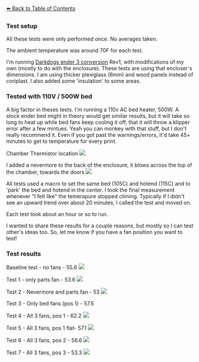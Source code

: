 [:arrow_left: Back to Table of Contents](/README.md)

### Test setup
All these tests were only performed once. No averages taken.

The ambient temperature was around 70F for each test.

I'm running [Darkdogs ender 3 conversion](https://github.com/boubounokefalos/Ender_SW ) Rev1, with modifications of my own (mostly to do with the enclosure). 
These tests are using that encloser's dimensions. I am using thicker plexiglass (6mm) and wood panels instead of coriplast. I also added some 'insulation' to some areas.

### Tested with 110V / 500W bed
A big factor in theses tests. I'm running a 110v AC bed heater, 500W. A stock ender bed might in theory would get similar results, but it will take so long to heat up while bed fans keep cooling it off, that it will throw a klipper error after a few mintues. Yeah you can monkey with that stuff, but I don't really recommend it. Even if you got past the warnings/errors, it'd take 45+ minutes to get to temperature for every print.

Chamber Thermistor location
![](/bed-fan/testing/images/chamber_thermistor.jpg)

I added a nevermore to the back of the enclosure, it blows across the top of the chamber, towards the doors
![](/bed-fan/testing/images/nevermore.jpg)

All tests used a macro to set the same bed (105C) and hotend (115C) and to 'park' the bed and hotend in the center. I took the final measurement whenever "I felt like" the temerapure stopped climing. Typically if I didn't see an upward trend over about 20 minutes, I called the test and moved on. 

Each test took about an hour or so to run.

I wanted to share these results for a couple reasons, but mostly so I can test other's ideas too. So, let me know if you have a fan position you want to test!

### Test results

Baseline test - no fans - 55.6
![](/bed-fan/testing/images/no_fans.jpg_)

Test 1 - only parts fan - 53.6
![](/bed-fan/testing/images/only_part_fan.jpg_)

Test 2 - Nevermore and parts fan - 53
![](/bed-fan/testing/images/parts_and_nevermore_fans.jpg_)

Test 3 - Only bed fans (pos 1) - 57.5

Test 4 - All 3 fans, pos 1 - 62.2
![](/bed-fan/testing/images/pos_1.jpg)

Test 5 - All 3 fans, pos 1 flat- 57.1
![](/bed-fan/testing/images/pos_1_flat.jpg)

Test 6 - All 3 fans, pos 2 - 56.6
![](/bed-fan/testing/images/pos_2.jpg)

Test 7 - All 3 fans, pos 3 - 53.3
![](/bed-fan/testing/images/pos_3.jpg)
